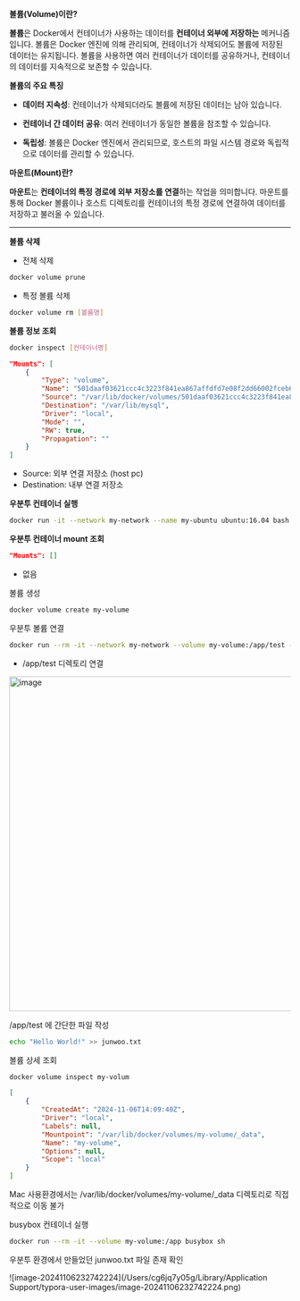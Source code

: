 **볼륨(Volume)이란?**

**볼륨**은 Docker에서 컨테이너가 사용하는 데이터를 **컨테이너 외부에 저장하는** 메커니즘입니다. 볼륨은 Docker 엔진에 의해 관리되며, 컨테이너가 삭제되어도 볼륨에 저장된 데이터는 유지됩니다. 볼륨을 사용하면 여러 컨테이너가 데이터를 공유하거나, 컨테이너의 데이터를 지속적으로 보존할 수 있습니다.

**볼륨의 주요 특징**

* **데이터 지속성**: 컨테이너가 삭제되더라도 볼륨에 저장된 데이터는 남아 있습니다.

* **컨테이너 간 데이터 공유**: 여러 컨테이너가 동일한 볼륨을 참조할 수 있습니다.

* **독립성**: 볼륨은 Docker 엔진에서 관리되므로, 호스트의 파일 시스템 경로와 독립적으로 데이터를 관리할 수 있습니다.

**마운트(Mount)란?**

**마운트**는 **컨테이너의 특정 경로에 외부 저장소를 연결**하는 작업을 의미합니다. 마운트를 통해 Docker 볼륨이나 호스트 디렉토리를 컨테이너의 특정 경로에 연결하여 데이터를 저장하고 불러올 수 있습니다.

------

**볼륨 삭제**

* 전체 삭제

```sh
docker volume prune
```

* 특정 볼륨 삭제

```sh
docker volume rm [볼륨명]
```

**볼륨 정보 조회**

```sh
docker inspect [컨테이너명]
```

```json
"Mounts": [
    {
        "Type": "volume",
        "Name": "501daaf03621ccc4c3223f841ea867affdfd7e08f2dd66002fceb63be05bea4a",
        "Source": "/var/lib/docker/volumes/501daaf03621ccc4c3223f841ea867affdfd7e08f2dd66002fceb63be05bea4a/_data",
        "Destination": "/var/lib/mysql",
        "Driver": "local",
        "Mode": "",
        "RW": true,
        "Propagation": ""
    }
]
```

* Source: 외부 연결 저장소 (host pc)
* Destination: 내부 연결 저장소

**우분투 컨테이너 실행**

```sh
docker run -it --network my-network --name my-ubuntu ubuntu:16.04 bash
```

**우분투 컨테이너 mount 조회**

```json
"Mounts": []
```

* 없음

볼륨 생성

```sh
docker volume create my-volume
```

우분투 볼륨 연결

```sh
docker run --rm -it --network my-network --volume my-volume:/app/test --name my-ubuntu ubuntu:16.04
```

* /app/test 디렉토리 연결

<img width="599" alt="image" src="https://github.com/user-attachments/assets/991cc93a-7d6b-409b-87ae-d26fb357d9de">	

/app/test 에 간단한 파일 작성

```sh
echo "Hello World!" >> junwoo.txt
```

볼륨 상세 조회

```sh
docker volume inspect my-volum
```

```json
[
    {
        "CreatedAt": "2024-11-06T14:09:40Z",
        "Driver": "local",
        "Labels": null,
        "Mountpoint": "/var/lib/docker/volumes/my-volume/_data",
        "Name": "my-volume",
        "Options": null,
        "Scope": "local"
    }
]
```

Mac 사용환경에서는 /var/lib/docker/volumes/my-volume/_data 디렉토리로 직접적으로 이동 불가

busybox 컨테이너 실행

```sh
docker run --rm -it --volume my-volume:/app busybox sh
```

우분투 환경에서 만들었던 junwoo.txt 파일 존재 확인

![image-20241106232742224](/Users/cg6jq7y05g/Library/Application Support/typora-user-images/image-20241106232742224.png)

# 
